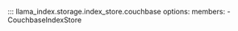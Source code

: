 ::: llama_index.storage.index_store.couchbase
    options:
      members:
        - CouchbaseIndexStore
